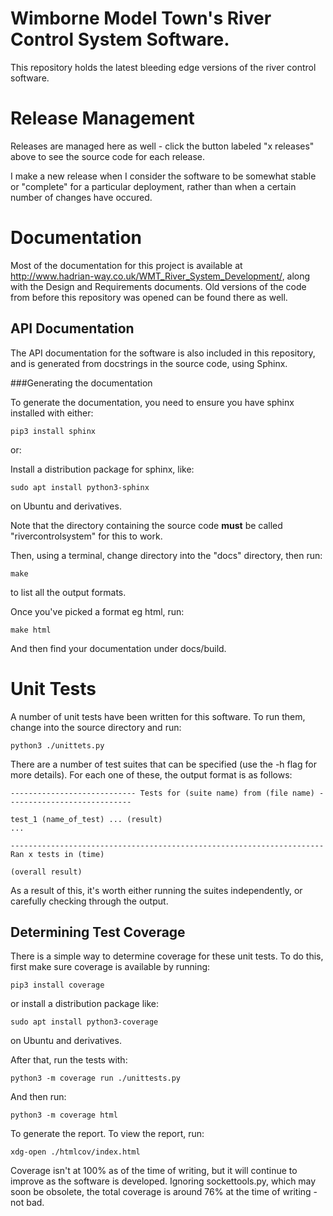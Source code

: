 # Wimborne Model Town's River Control System Software.

This repository holds the latest bleeding edge versions
of the river control software.

Release Management
==================

Releases are managed here as well - click the button
labeled "x releases" above to see the source code for
each release.

I make a new release when I consider the software to be
somewhat stable or "complete" for a particular deployment,
rather than when a certain number of changes have occured.

Documentation
=============

Most of the documentation for this project is available at
http://www.hadrian-way.co.uk/WMT_River_System_Development/,
along with the Design and Requirements documents. Old
versions of the code from before this repository was opened
can be found there as well.

API Documentation
-----------------

The API documentation for the software is also included
in this repository, and is generated from docstrings in the
source code, using Sphinx.

###Generating the documentation

To generate the documentation, you need to ensure you have
sphinx installed with either:

    pip3 install sphinx

or:

Install a distribution package for sphinx, like:

    sudo apt install python3-sphinx

on Ubuntu and derivatives.

Note that the directory containing the source code **must**
be called "rivercontrolsystem" for this to work.

Then, using a terminal, change directory into the
"docs" directory, then run:

    make

to list all the output formats.

Once you've picked a format eg html, run:

    make html

And then find your documentation under docs/build.

Unit Tests
==========

A number of unit tests have been written for this software. To run them,
change into the source directory and run:

    python3 ./unittets.py

There are a number of test suites that can be specified (use the -h flag for more details).
For each one of these, the output format is as follows:

    ---------------------------- Tests for (suite name) from (file name) ----------------------------
    
    test_1 (name_of_test) ... (result)
    ...
    
    ----------------------------------------------------------------------
    Ran x tests in (time)
    
    (overall result)

As a result of this, it's worth either running the suites independently, or carefully checking through the output.


Determining Test Coverage
-------------------------

There is a simple way to determine coverage for these unit tests. To do this, first make sure coverage is available by running:

    pip3 install coverage

or install a distribution package like:

    sudo apt install python3-coverage

on Ubuntu and derivatives.

After that, run the tests with:

    python3 -m coverage run ./unittests.py

And then run:

    python3 -m coverage html

To generate the report. To view the report, run:

    xdg-open ./htmlcov/index.html

Coverage isn't at 100% as of the time of writing, but it will continue to improve as the software is developed. Ignoring sockettools.py, which may soon be obsolete, the total coverage is around 76% at the time of writing - not bad.
